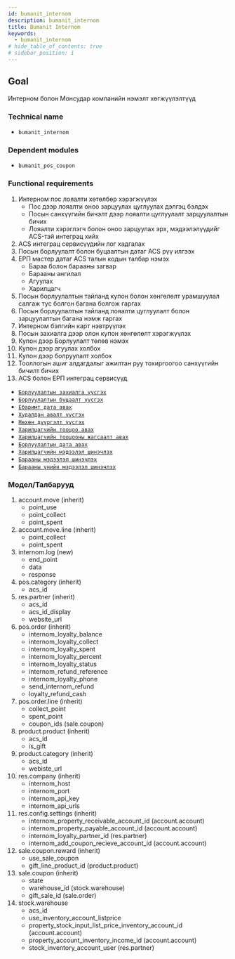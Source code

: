 ```yaml
---
id: bumanit_internom
description: bumanit_internom
title: Bumanit Internom
keywords:
  - bumanit_internom
# hide_table_of_contents: true
# sidebar_position: 1
---
```


## Goal

Интерном болон Монсудар компанийн нэмэлт хөгжүүлэлтүүд

### Technical name

- `bumanit_internom`

### Dependent modules

- `bumanit_pos_coupon`

### Functional requirements


1.  Интерном пос лояалти хөтөлбөр хэрэгжүүлэх
    - Пос дээр лояалти оноо зарцуулах цуглуулах дэлгэц бэлдэх
    - Посын санхүүгийн бичэлт дээр лояалти цуглуулалт зарцуулалтын бичих
    - Лояалти хэрэглэгч болон оноо зарцуулах эрх, мэдээлэлүүдийг ACS-тэй интеграц хийх
2.  АCS интеграц сервисүүдийн лог хадгалах
3.  Посын борлуулалт болон буцаалтын датаг ACS рүү илгээх
4.  ЕРП мастер датаг ACS талын кодын талбар нэмэх
    - Бараа болон барааны загвар
    - Барааны ангилал
    - Агуулах
    - Харилцагч
5. Посын борлуулалтын тайланд купон болон хөнгөлөлт урамшуулал салгаж тус болгон багана болгож гаргах
6. Посын борлуулалтын тайланд лояалти цуглуулалт болон зарцуулалтын багана нэмж гаргах
7. Интерном бэлгийн карт нэвтрүүлэх
8. Посын захиалга дээр олон купон хөнгөлөлт хэрэгжүүлэх
9. Купон дээр Борлуулалт төлөв нэмэх
10. Купон дээр агуулах холбох
11. Купон дээр болруулалт холбох
12. Тооллогын ашиг алдагдалыг ажилтан руу тохиргоогоо санхүүгийн бичилт бичих
13. ACS болон ЕРП интеграц сервисүүд
   - [`Борлуулалтын захиалга үүсгэх`](../../../APIs/Internom/1create_sale_order.md)
   - [`Борлуулалтын буцаалт үүсгэх`](../../../APIs/Internom/2create_refund_order.md)
   - [`Ебаримт дата авах`](../../../APIs/Internom/3get_ebarimt.md)
   - [`Худалдан авалт үүсгэх`](../../../APIs/Internom/4create_purchase_order.md)
   - [`Нөхөн дүүргэлт үүсгэх`](../../../APIs/Internom/5create_transit_order.md)
   - [`Харилцагчийн тооцоо авах`](../../../APIs/Internom/6partner_calculation.md)
   - [`Харилцагчийн тооцооны жагсаалт авах`](../../../APIs/Internom/7partner_calculation_items.md)
   - [`Борлуулалтын дата авах`](../../../APIs/Internom/8sale_data.md)
   - [`Харилцагчийн мэдээлэл шинэчлэх`](../../../APIs/Internom/partner_update.md)
   - [`Барааны мэдээлэл шинэчлэх`](../../../APIs/Internom/product_info.md)
   - [`Барааны үнийн мэдээлэл шинэчлэх`](../../../APIs/Internom/product_price.md)

### Модел/Талбарууд

1. account.move (inherit)
    - point_use
    - point_collect
    - point_spent
2. account.move.line (inherit)
    - point_collect
    - point_spent
3. internom.log (new)
    - end_point
    - data
    - response
4. pos.category (inherit)
    - acs_id
5. res.partner (inherit)
    - acs_id
    - acs_id_display
    - website_url
6. pos.order (inherit)
    - internom_loyalty_balance
    - internom_loyalty_collect
    - internom_loyalty_spent
    - internom_loyalty_percent
    - internom_loyalty_status
    - internom_refund_reference
    - internom_loyalty_phone
    - send_internom_refund
    - loyalty_refund_cash
7. pos.order.line (inherit)
    - collect_point
    - spent_point
    - coupon_ids (sale.coupon)
8. product.product (inherit)
    - acs_id
    - is_gift
9. product.category (inherit)
    - acs_id
    - webiste_url
10. res.company (inherit)
    - internom_host
    - internom_port
    - internom_api_key
    - internom_api_urls
11. res.config.settings (inherit)
    - internom_property_receivable_account_id (account.account)
    - internom_property_payable_account_id (account.account)
    - internom_loyalty_partner_id (res.partner)
    - internom_add_coupon_recieve_account_id (account.account)
12. sale.coupon.reward (inherit)
    - use_sale_coupon
    - gift_line_product_id (product.product)
13. sale.coupon (inherit)
    - state
    - warehouse_id (stock.warehouse)
    - gift_sale_id (sale.order)
14. stock.warehouse
    - acs_id
    - use_inventory_account_listprice
    - property_stock_input_list_price_inventory_account_id (account.account)
    - property_account_inventory_income_id (account.account)
    - stock_inventory_account_user (res.partner)